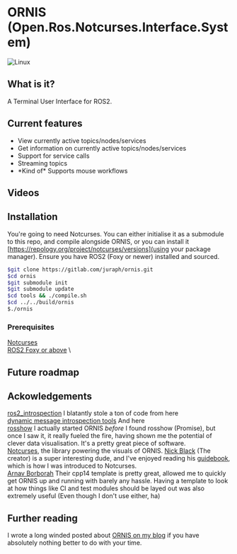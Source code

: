 # ORNIS (Open.Ros.Notcurses.Interface.System)


![Linux](https://img.shields.io/badge/-Linux-grey?logo=linux)
<!-- [![Travis Build Status](https://travis-ci.org/arnavb/cpp14-project-template.svg?branch=master)](https://travis-ci.org/arnavb/cpp14-project-template) -->
<!-- [![Appveyor Build Status](https://ci.appveyor.com/api/projects/status/qvt257817g7c66m9/branch/master?svg=true)](https://ci.appveyor.com/project/arnavb/cpp14-project-template/branch/master) -->
<!-- [![Coverity Scan Build Status](https://scan.coverity.com/projects/15312/badge.svg)](https://scan.coverity.com/projects/arnavb-cpp14-project-template) -->
<!-- [![codecov](https://codecov.io/gh/arnavb/cpp14-project-template/branch/master/graph/badge.svg)](https://codecov.io/gh/arnavb/cpp14-project-template) -->
<!-- [![Codacy Badge](https://api.codacy.com/project/badge/Grade/1c76469660ca411fa1f92ce0ef0c5cd3)](https://www.codacy.com/app/arnavb/cpp14-project-template?utm_source=github.com&amp;utm_medium=referral&amp;utm_content=arnavb/cpp14-project-template&amp;utm_campaign=Badge_Grade) -->
<!-- [![Documentation](https://codedocs.xyz/arnavb/cpp14-project-template.svg)](https://codedocs.xyz/arnavb/cpp14-project-template/) -->



## What is it?

A Terminal User Interface for ROS2. 

## Current features
* View currently active topics/nodes/services
* Get information on currently active topics/nodes/services
* Support for service calls
* Streaming topics
* \*Kind of\* Supports mouse workflows

## Videos

## Installation
You're going to need Notcurses. You can either initialise it as a submodule to this repo, and compile alongside ORNIS, or you can install it [https://repology.org/project/notcurses/versions](using your package manager).
Ensure you have ROS2 (Foxy or newer) installed and sourced. 
``` sh
$git clone https://gitlab.com/juraph/ornis.git
$cd ornis
$git submodule init
$git submodule update
$cd tools && ./compile.sh
$cd ../../build/ornis
$./ornis
```

### Prerequisites
[Notcurses](https://github.com/dankamongmen/notcurses) \
[ROS2 Foxy or above](https://docs.ros.org/en/foxy/index.html) \

## Future roadmap


## Ackowledgements
[ros2_introspection](https://github.com/facontidavide/ros2_introspection) I blatantly stole a ton of code from here \
[dynamic message introspection tools](https://github.com/osrf/dynamic_message_introspection) And here \
[rosshow](https://github.com/dheera/rosshow) I actually started ORNIS _before_ I found rosshow (Promise), but once I saw it, it really fueled the fire, having shown me the potential of clever data visualisation. It's a pretty great piece of software. \
[Notcurses](https://github.com/dankamongmen/notcurses), the library powering the visuals of ORNIS. [Nick Black](https://github.com/dankamongmen) (The creator) is a super interesting dude, and I've enjoyed reading his [guidebook](https://nick-black.com/htp-notcurses.pdf), which is how I was introduced to Notcurses. \
[Arnav Borborah](https://github.com/arnavb/cpp14-project-template) Their cpp14 template is pretty great, allowed me to quickly get ORNIS up and running with barely any hassle. Having a template to look at how things like CI and test modules should be layed out was also extremely useful (Even though I don't use either, ha)

## Further reading
I wrote a long winded posted about [ORNIS on my blog](juraph.com/ornis/introducing_ornis) if you have absolutely nothing better to do with your time. 


<!-- ### Building the Code -->

<!-- #### Prerequisites -->
<!-- The following tools must be preinstalled before using this template: -->
<!-- - [`CMake`](https://cmake.org/install/) (At least v3.1): For building the code. -->
<!-- - [`Doxygen`](https://www.stack.nl/~dimitri/doxygen/manual/install.html): For generating documentation. -->


<!-- The documentation for this project (sample code and usage of this project) is hosted on [codedocs.xyz](https://codedocs.xyz/arnavb/cpp14-project-template/index.html). -->

<!-- Documentation about build targets, CMake options, the directory structure used, and documentation are all available in the link above. -->

<!-- ## License -->

<!-- ![CC0](http://i.creativecommons.org/p/zero/1.0/88x31.png) -->

<!-- To the extent possible under law, [Arnav Borborah](https://github.com/arnavb/cpp14-project-template) has waived all copyright and related or neighboring rights to C++14 Project Template. This work is published from: United States. -->

<!-- The above basically means that while you do not have to give me attribution for this template, it would be gladly appreciated! -->
